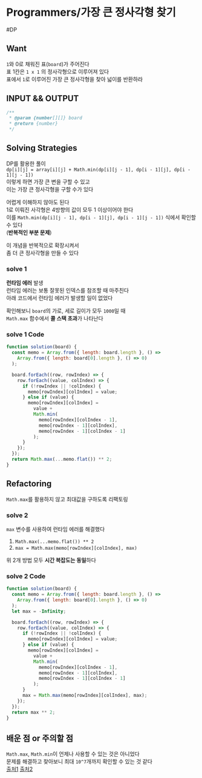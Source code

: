 # Programmers/가장 큰 정사각형 찾기

#DP

## Want

`1`와 0로 채워진 표(`board`)가 주어진다  
표 1칸은 `1 x 1` 의 정사각형으로 이루어져 있다  
표에서 `1`로 이루어진 가장 큰 정사각형을 찾아 넓이를 반환하라

## INPUT && OUTPUT

```js
/**
 * @param {number[][]} board
 * @return {number}
 */
```

## Solving Strategies

DP를 활용한 풀이  
`dp[i][j] = array[i][j] + Math.min(dp[i][j - 1], dp[i - 1][j], dp[i - 1][j - 1])`  
이렇게 하면 가장 큰 변을 구할 수 있고  
이는 가장 큰 정사각형을 구할 수가 있다

어렵게 이해하지 않아도 된다  
1로 이뤄진 사각형은 4방향의 값이 모두 1 이상이어야 한다  
이를 `Math.min(dp[i][j - 1], dp[i - 1][j], dp[i - 1][j - 1])` 식에서 확인할 수 있다  
(**반복적인 부분 문제**)

이 개념을 반복적으로 확장시켜서  
좀 더 큰 정사각형을 만들 수 있다

### solve 1

**런타임 에러** 발생  
런타임 에러는 보통 잘못된 인덱스를 참조할 때 마주친다  
아래 코드에서 런타임 에러가 발생할 일이 없었다

확인해보니 `board`의 가로, 세로 길이가 모두 `1000`일 때  
`Math.max` 함수에서 **콜 스택 초과**가 나타난다

### solve 1 Code

```js
function solution(board) {
  const memo = Array.from({ length: board.length }, () =>
    Array.from({ length: board[0].length }, () => 0)
  );

  board.forEach((row, rowIndex) => {
    row.forEach((value, colIndex) => {
      if (!rowIndex || !colIndex) {
        memo[rowIndex][colIndex] = value;
      } else if (value) {
        memo[rowIndex][colIndex] =
          value +
          Math.min(
            memo[rowIndex][colIndex - 1],
            memo[rowIndex - 1][colIndex],
            memo[rowIndex - 1][colIndex - 1]
          );
      }
    });
  });
  return Math.max(...memo.flat()) ** 2;
}
```

## Refactoring

`Math.max`를 활용하지 않고 최대값을 구하도록 리팩토링

### solve 2

`max` 변수를 사용하여 런타임 에러를 해결했다

1. `Math.max(...memo.flat()) ** 2`
2. `max = Math.max(memo[rowIndex][colIndex], max)`

위 2개 방법 모두 **시간 복잡도는 동일**하다

### solve 2 Code

```js
function solution(board) {
  const memo = Array.from({ length: board.length }, () =>
    Array.from({ length: board[0].length }, () => 0)
  );
  let max = -Infinity;

  board.forEach((row, rowIndex) => {
    row.forEach((value, colIndex) => {
      if (!rowIndex || !colIndex) {
        memo[rowIndex][colIndex] = value;
      } else if (value) {
        memo[rowIndex][colIndex] =
          value +
          Math.min(
            memo[rowIndex][colIndex - 1],
            memo[rowIndex - 1][colIndex],
            memo[rowIndex - 1][colIndex - 1]
          );
      }
      max = Math.max(memo[rowIndex][colIndex], max);
    });
  });
  return max ** 2;
}
```

## 배운 점 or 주의할 점

`Math.max`, `Math.min`이 언제나 사용할 수 있는 것은 아니었다  
문제를 해결하고 찾아보니 최대 `10^7`개까지 확인할 수 있는 것 같다  
[출처1](https://stackoverflow.com/questions/42623071/maximum-call-stack-size-exceeded-with-math-min-and-math-max)
[출처2](https://chromium.googlesource.com/v8/v8/+/4.3.21/src/math.js?autodive=0%2F%2F#85)
